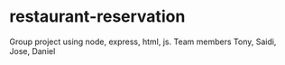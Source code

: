 # restaurant-reservation
Group project using node, express, html, js.  Team members Tony, Saidi, Jose, Daniel
